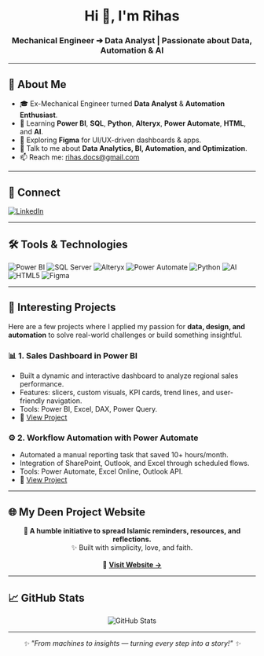 <h1 align="center">Hi 👋, I'm Rihas</h1>

<h3 align="center">Mechanical Engineer ➔ Data Analyst | Passionate about Data, Automation & AI</h3>

---

## 🌟 About Me

- 🎓 Ex-Mechanical Engineer turned **Data Analyst** & **Automation Enthusiast**.
- 🚀 Learning **Power BI**, **SQL**, **Python**, **Alteryx**, **Power Automate**, **HTML**, and **AI**.
- 🎨 Exploring **Figma** for UI/UX-driven dashboards & apps.
- 💬 Talk to me about **Data Analytics, BI, Automation, and Optimization**.
- 📫 Reach me: [rihas.docs@gmail.com](mailto:rihas.docs@gmail.com)

---

## 🤝 Connect

[![LinkedIn](https://img.shields.io/badge/LinkedIn-0A66C2?style=for-the-badge&logo=linkedin&logoColor=white)](https://www.linkedin.com/in/rihasahmd/)

---

## 🛠️ Tools & Technologies

<p align="left">

  <img src="https://img.shields.io/badge/Power%20BI-F2C811?style=for-the-badge&logo=powerbi&logoColor=black" alt="Power BI" />
  <img src="https://img.shields.io/badge/SQL-4479A1?style=for-the-badge&logo=Microsoft%20SQL%20Server&logoColor=white" alt="SQL Server" />
  <img src="https://img.shields.io/badge/Alteryx-003B71?style=for-the-badge&logo=alteryx&logoColor=white" alt="Alteryx" />
  <img src="https://img.shields.io/badge/Power%20Automate-0066FF?style=for-the-badge&logo=Microsoft%20Power%20Automate&logoColor=white" alt="Power Automate" />
  <img src="https://img.shields.io/badge/Python-3776AB?style=for-the-badge&logo=python&logoColor=white" alt="Python" />
  <img src="https://img.shields.io/badge/Artificial%20Intelligence-00BFFF?style=for-the-badge&logo=openai&logoColor=white" alt="AI" />
  <img src="https://img.shields.io/badge/HTML5-E34F26?style=for-the-badge&logo=html5&logoColor=white" alt="HTML5" />
  <img src="https://img.shields.io/badge/Figma-F24E1E?style=for-the-badge&logo=figma&logoColor=white" alt="Figma" />

</p>

---

## 📌 Interesting Projects

Here are a few projects where I applied my passion for **data, design, and automation** to solve real-world challenges or build something insightful.

### 📊 **1. Sales Dashboard in Power BI**
- Built a dynamic and interactive dashboard to analyze regional sales performance.
- Features: slicers, custom visuals, KPI cards, trend lines, and user-friendly navigation.
- Tools: Power BI, Excel, DAX, Power Query.
- 🔗 [View Project](#)

### ⚙️ **2. Workflow Automation with Power Automate**
- Automated a manual reporting task that saved 10+ hours/month.
- Integration of SharePoint, Outlook, and Excel through scheduled flows.
- Tools: Power Automate, Excel Online, Outlook API.
- 🔗 [View Project](#)

---

## 🌐 My Deen Project Website

<p align="center">
  <strong>🕌 A humble initiative to spread Islamic reminders, resources, and reflections.</strong><br>
  ✨ Built with simplicity, love, and faith.<br><br>
  🔗 <a href="https://rihaas.github.io/mydeen/" target="_blank"><strong>Visit Website →</strong></a>
</p>

---

## 📈 GitHub Stats

<p align="center">
  <img src="https://github-readme-stats.vercel.app/api?username=rihaas&show_icons=true&theme=tokyonight" alt="GitHub Stats" />
</p>

---

<p align="center">
  <em>✨ "From machines to insights — turning every step into a story!" ✨</em>
</p>
